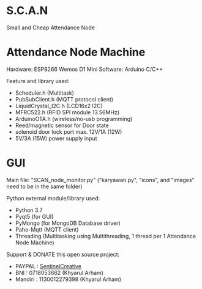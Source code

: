 # S.C.A.N
 Small and Cheap Attendance Node

# Attendance Node Machine
Hardware: ESP8266 Wemos D1 Mini
Software: Arduino C/C++

Feature and library used:
 - Scheduler.h (Multitask)
 - PubSubClient.h (MQTT protocol client)
 - LiquidCrystal_I2C.h (LCD16x2 I2C)
 - MFRC522.h (RFID SPI module 13.56MHz)
 - ArduinoOTA.h (wireless/no-usb programming)
 - Reed/magnetic sensor for Door state
 - solenoid door lock port max. 12V/1A (12W)
 - 5V/3A (15W) power supply input

# GUI
Main file: "SCAN_node_monitor.py" ("karyawan.py", "icons", and "images" need to be in the same folder)

Python external module/library used:
 - Python 3.7
 - Pyqt5 (for GUI)
 - PyMongo (for MongoDB Database driver)
 - Paho-Mqtt (MQTT client)
 - Threading (Multitasking using Multithreading, 1 thread per 1 Attendance Node Machine)

Support & DONATE this open source project: 
  - PAYPAL  : [SentinelCreative](https://www.paypal.me/sentinelcreative "PAYPAL")
  - BNI     : 0718053662 (Khyarul Arham)
  - Mandiri : 1130012279398 (Khyarul Arham)
